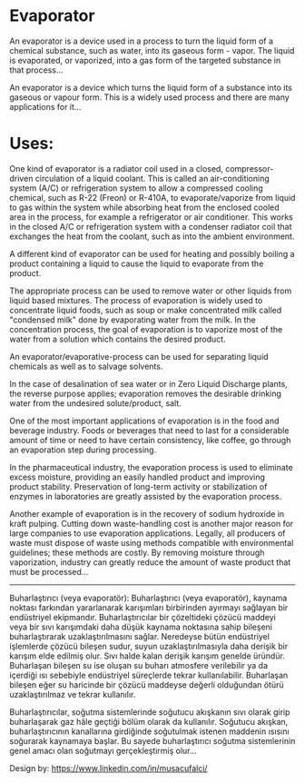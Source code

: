 # Evaporator

An evaporator is a device used in a process to turn the liquid form of a chemical substance, such as water, into its gaseous form - vapor. The liquid is evaporated, or vaporized, into a gas form of the targeted substance in that process...

An evaporator is a device which turns the liquid form of a substance into its gaseous or vapour form. This is a widely used process and there are many applications for it...


# Uses:

One kind of evaporator is a radiator coil used in a closed, compressor-driven circulation of a liquid coolant. This is called an air-conditioning system (A/C) or refrigeration system to allow a compressed cooling chemical, such as R-22 (Freon) or R-410A, to evaporate/vaporize from liquid to gas within the system while absorbing heat from the enclosed cooled area in the process, for example a refrigerator or air conditioner. This works in the closed A/C or refrigeration system with a condenser radiator coil that exchanges the heat from the coolant, such as into the ambient environment.

A different kind of evaporator can be used for heating and possibly boiling a product containing a liquid to cause the liquid to evaporate from the product.

The appropriate process can be used to remove water or other liquids from liquid based mixtures. The process of evaporation is widely used to concentrate liquid foods, such as soup or make concentrated milk called "condensed milk" done by evaporating water from the milk. In the concentration process, the goal of evaporation is to vaporize most of the water from a solution which contains the desired product.

An evaporator/evaporative-process can be used for separating liquid chemicals as well as to salvage solvents.

In the case of desalination of sea water or in Zero Liquid Discharge plants, the reverse purpose applies; evaporation removes the desirable drinking water from the undesired solute/product, salt.

One of the most important applications of evaporation is in the food and beverage industry. Foods or beverages that need to last for a considerable amount of time or need to have certain consistency, like coffee, go through an evaporation step during processing.

In the pharmaceutical industry, the evaporation process is used to eliminate excess moisture, providing an easily handled product and improving product stability. Preservation of long-term activity or stabilization of enzymes in laboratories are greatly assisted by the evaporation process.

Another example of evaporation is in the recovery of sodium hydroxide in kraft pulping. Cutting down waste-handling cost is another major reason for large companies to use evaporation applications. Legally, all producers of waste must dispose of waste using methods compatible with environmental guidelines; these methods are costly. By removing moisture through vaporization, industry can greatly reduce the amount of waste product that must be processed...

_________________________________________________________________________________________________________________________

Buharlaştırıcı (veya evaporatör): Buharlaştırıcı (veya evaporatör), kaynama noktası farkından yararlanarak karışımları birbirinden ayırmayı sağlayan bir endüstriyel ekipmandır. Buharlaştırıcılar bir çözeltideki çözücü maddeyi veya bir sıvı karışımdaki daha düşük kaynama noktasına sahip bileşeni buharlaştırarak uzaklaştırılmasını sağlar. Neredeyse bütün endüstriyel işlemlerde çözücü bileşen sudur, suyun uzaklaştırılmasıyla daha derişik bir karışım elde edilmiş olur. Sıvı halde kalan derişik karışım genelde üründür. Buharlaşan bileşen su ise oluşan su buharı atmosfere verilebilir ya da içerdiği ısı sebebiyle endüstriyel süreçlerde tekrar kullanılabilir. Buharlaşan bileşen eğer su haricinde bir çözücü maddeyse değerli olduğundan ötürü uzaklaştırılmaz ve tekrar kullanılır.

Buharlaştırıcılar, soğutma sistemlerinde soğutucu akışkanın sıvı olarak girip buharlaşarak gaz hâle geçtiği bölüm olarak da kullanılır. Soğutucu akışkan, buharlaştırıcının kanallarına girdiğinde soğutulmak istenen maddenin ısısını soğurarak kaynamaya başlar. Bu sayede buharlaştırıcı soğutma sistemlerinin genel amacı olan soğutmayı gerçekleştirmiş olur...



Design by: https://www.linkedin.com/in/musacufalci/
